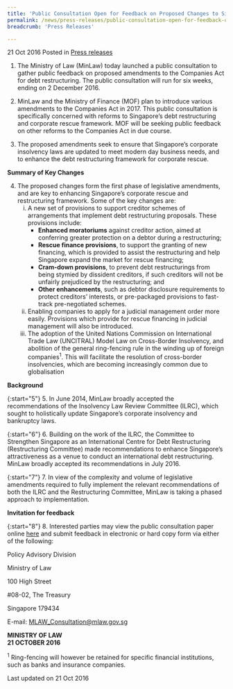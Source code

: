 ```yaml
---
title: 'Public Consultation Open for Feedback on Proposed Changes to Singapore’s Debt Restructuring Framework'
permalink: /news/press-releases/public-consultation-open-for-feedback-on-proposed-changes-to-sin/
breadcrumb: 'Press Releases'

---
```



21 Oct 2016 Posted in [Press releases](/news/press-releases)

1. The Ministry of Law (MinLaw) today launched a public consultation to gather public feedback on proposed amendments to the Companies Act for debt restructuring. The public consultation will run for six weeks, ending on 2 December 2016.


2. MinLaw and the Ministry of Finance (MOF) plan to introduce various amendments to the Companies Act in 2017. This public consultation is specifically concerned with reforms to Singapore’s debt restructuring and corporate rescue framework. MOF will be seeking public feedback on other reforms to the Companies Act in due course.


3. The proposed amendments seek to ensure that Singapore’s corporate insolvency laws are updated to meet modern day business needs, and to enhance the debt restructuring framework for corporate rescue.

 

**Summary of Key Changes**


<ol start="4">
<li>The proposed changes form the first phase of legislative amendments, and are key to enhancing Singapore’s corporate rescue and restructuring framework. Some of the key changes are:

<ol style="list-style-type: lower-roman">
<li>A new set of provisions to support creditor schemes of arrangements that implement debt restructuring proposals. These provisions include:

<ul>
<li><strong>Enhanced moratoriums</strong> against creditor action, aimed at conferring greater protection on a debtor during a restructuring;</li>
   
<li><strong>Rescue finance provisions</strong>, to support the granting of new financing, which is provided to assist the restructuring and help Singapore expand the market for rescue financing;</li>
   
<li><strong>Cram-down provisions</strong>, to prevent debt restructurings from being stymied by dissident creditors, if such creditors will not be unfairly prejudiced by the restructuring; and</li>
   
<li><strong>Other enhancements</strong>, such as debtor disclosure requirements to protect creditors’ interests, or pre-packaged provisions to fast-track pre-negotiated schemes.</li>
</ul>   
</li>

<li>Enabling companies to apply for a judicial management order more easily. Provisions which provide for rescue financing in judicial management will also be introduced.</li>

<li>The adoption of the United Nations Commission on International Trade Law (UNCITRAL) Model Law on Cross-Border Insolvency, and abolition of the general ring-fencing rule in the winding up of foreign companies<sup>1</sup>. This will facilitate the resolution of cross-border insolvencies, which are becoming increasingly common due to globalisation</li>
</ol>
</li>
</ol>

**Background**

{:start="5"}
5. In June 2014, MinLaw broadly accepted the recommendations of the Insolvency Law Review Committee (ILRC), which sought to holistically update Singapore’s corporate insolvency and bankruptcy laws.

 
{:start="6"}
6. Building on the work of the ILRC, the Committee to Strengthen Singapore as an International Centre for Debt Restructuring (Restructuring Committee) made recommendations to enhance Singapore’s attractiveness as a venue to conduct an international debt restructuring. MinLaw broadly accepted its recommendations in July 2016.

 
{:start="7"}
7. In view of the complexity and volume of legislative amendments required to fully implement the relevant recommendations of both the ILRC and the Restructuring Committee, MinLaw is taking a phased approach to implementation.


**Invitation for feedback**

{:start="8"}
8. Interested parties may view the public consultation paper online [here](/news/public-consultations/public-consultation-on-proposed-amendments-to-the-companies-act-) and submit feedback in electronic or hard copy form via either of the following:



<p class="address-centered">Policy Advisory Division</p>  
<p class="address-centered">Ministry of Law</p>  
<p class="address-centered">100 High Street</p>  
<p class="address-centered">#08-02, The Treasury</p>  
<p class="address-centered">Singapore 179434</p>  
<p class="address-centered">E-mail: <a href="mailto:MLAW_Consultation@mlaw.gov.sg">MLAW_Consultation@mlaw.gov.sg</a></p>


**MINISTRY OF LAW**  
**21 OCTOBER 2016**



<sup>1</sup> Ring-fencing will however be retained for specific financial institutions, such as banks and insurance companies.

<p class="right-side-updated">Last updated on 21 Oct 2016</p>





